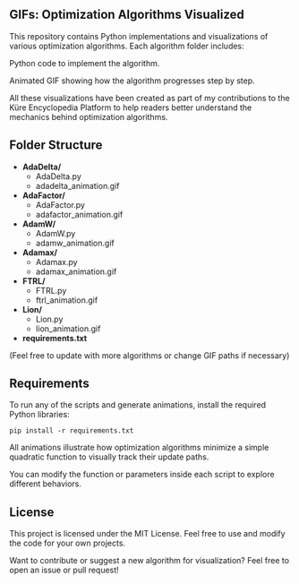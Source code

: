 ## GIFs: Optimization Algorithms Visualized
This repository contains Python implementations and visualizations of various optimization algorithms. Each algorithm folder includes:

Python code to implement the algorithm.

Animated GIF showing how the algorithm progresses step by step.

All these visualizations have been created as part of my contributions to the Küre Encyclopedia Platform to help readers better understand the mechanics behind optimization algorithms.

## Folder Structure

- **AdaDelta/**
    - AdaDelta.py
    - adadelta_animation.gif
- **AdaFactor/**
    - AdaFactor.py
    - adafactor_animation.gif
- **AdamW/**
    - AdamW.py
    - adamw_animation.gif
- **Adamax/**
    - Adamax.py
    - adamax_animation.gif
- **FTRL/**
    - FTRL.py
    - ftrl_animation.gif
- **Lion/**
    - Lion.py
    - lion_animation.gif
- **requirements.txt**

(Feel free to update with more algorithms or change GIF paths if necessary)

## Requirements
To run any of the scripts and generate animations, install the required Python libraries:

`pip install -r requirements.txt`

All animations illustrate how optimization algorithms minimize a simple quadratic function to visually track their update paths.

You can modify the function or parameters inside each script to explore different behaviors.

## License
This project is licensed under the MIT License. Feel free to use and modify the code for your own projects.

Want to contribute or suggest a new algorithm for visualization? Feel free to open an issue or pull request!
